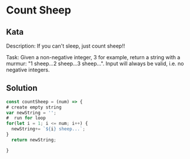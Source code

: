 # Count Sheep 

## Kata
Description:
If you can't sleep, just count sheep!!

Task:
Given a non-negative integer, 3 for example, return a string with a murmur: "1 sheep...2 sheep...3 sheep...". Input will always be valid, i.e. no negative integers.

## Solution 
```javascript
const countSheep = (num) => {
# create empty string
var newString = '';
#  run for loop 
for(let i = 1; i <= num; i++) {
  newString+= `${i} sheep...`;
}
  return newString;

}
```
